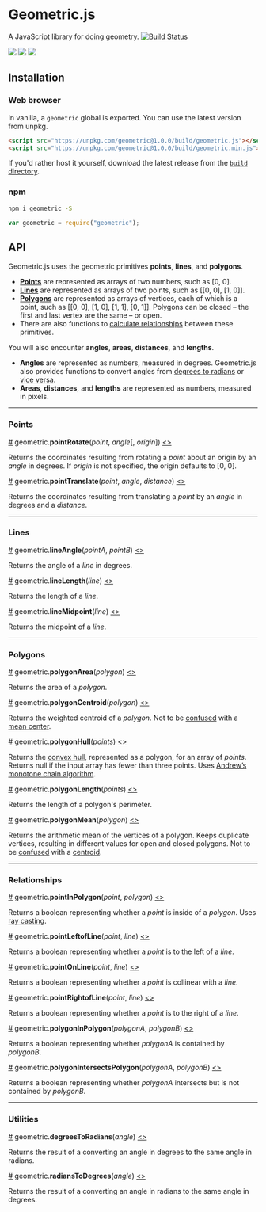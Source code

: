 # Geometric.js
A JavaScript library for doing geometry. [![Build Status](https://travis-ci.org/HarryStevens/geometric.svg?branch=master)](https://travis-ci.org/HarryStevens/geometric)

[<img src="https://github.com/HarryStevens/geometric/blob/master/img/angle-thumb.png" />](https://bl.ocks.org/HarryStevens/5fe49df19892c04dfb9883c217571409)
[<img src="https://github.com/HarryStevens/geometric/blob/master/img/length-thumb.png" />](https://bl.ocks.org/HarryStevens/c4eddfb97535e8e01643325cb43175ff)
[<img src="https://github.com/HarryStevens/geometric/blob/master/img/centroid-thumb.png" />](https://bl.ocks.org/HarryStevens/37287b23b345f394f8276dc87a9c2bc6)

## Installation

### Web browser
In vanilla, a `geometric` global is exported. You can use the latest version from unpkg.
```html
<script src="https://unpkg.com/geometric@1.0.0/build/geometric.js"></script>
<script src="https://unpkg.com/geometric@1.0.0/build/geometric.min.js"></script>
```
If you'd rather host it yourself, download the latest release from the [`build` directory](https://github.com/HarryStevens/geometric/tree/master/build).

### npm

```bash
npm i geometric -S
```
```js
var geometric = require("geometric");
```

## API

Geometric.js uses the geometric primitives <b>points</b>, <b>lines</b>, and <b>polygons</b>.
* [<b>Points</b>](#points) are represented as arrays of two numbers, such as [0, 0].
* [<b>Lines</b>](#lines) are represented as arrays of two points, such as [[0, 0], [1, 0]].
* [<b>Polygons</b>](#polygons) are represented as arrays of vertices, each of which is a point, such as [[0, 0], [1, 0], [1, 1], [0, 1]]. Polygons can be closed – the first and last vertex are the same – or open.
* There are also functions to [calculate relationships](#relationships) between these primitives.

You will also encounter <b>angles</b>, <b>areas</b>, <b>distances</b>, and <b>lengths</b>.
* <b>Angles</b> are represented as numbers, measured in degrees. Geometric.js also provides functions to convert angles from [degrees to radians](#degreesToRadians) or [vice versa](#radiansToDegrees).
* <b>Areas</b>, <b>distances</b>, and <b>lengths</b> are represented as numbers, measured in pixels.

<hr />

### <a name="points"></a>Points

<a name="pointRotate" href="#pointRotate">#</a> geometric.<b>pointRotate</b>(<em>point</em>, <em>angle</em>[, <em>origin</em>]) [<>](https://github.com/HarryStevens/geometric/blob/master/src/points/pointRotate.js "Source")

Returns the coordinates resulting from rotating a <em>point</em> about an origin by an <em>angle</em> in degrees. If <em>origin</em> is not specified, the origin defaults to [0, 0].

<a name="pointTranslate" href="#pointTranslate">#</a> geometric.<b>pointTranslate</b>(<em>point</em>, <em>angle</em>, <em>distance</em>) [<>](https://github.com/HarryStevens/geometric/blob/master/src/points/pointTranslate.js "Source")

Returns the coordinates resulting from translating a <em>point</em> by an <em>angle</em> in degrees and a <em>distance</em>.

<hr />

### <a name="lines"></a>Lines

<a name="lineAngle" href="#lineAngle">#</a> geometric.<b>lineAngle</b>(<em>pointA</em>, <em>pointB</em>) [<>](https://github.com/HarryStevens/geometric/blob/master/src/lines/lineAngle.js "Source")

Returns the angle of a <em>line</em> in degrees.

<a name="lineLength" href="#lineLength">#</a> geometric.<b>lineLength</b>(<em>line</em>) [<>](https://github.com/HarryStevens/geometric/blob/master/src/lines/lineLength.js "Source")

Returns the length of a <em>line</em>.

<a name="lineMidpoint" href="#lineMidpoint">#</a> geometric.<b>lineMidpoint</b>(<em>line</em>) [<>](https://github.com/HarryStevens/geometric/blob/master/src/lines/lineMidpoint.js "Source")

Returns the midpoint of a <em>line</em>.

<hr />

### <a name="polygons"></a>Polygons

<a name="polygonArea" href="#polygonArea">#</a> geometric.<b>polygonArea</b>(<em>polygon</em>) [<>](https://github.com/HarryStevens/geometric/blob/master/src/polygons/polygonArea.js "Source")

Returns the area of a <em>polygon</em>.

<a name="polygonCentroid" href="#polygonCentroid">#</a> geometric.<b>polygonCentroid</b>(<em>polygon</em>) [<>](https://github.com/HarryStevens/geometric/blob/master/src/polygons/polygonCentroid.js "Source")

Returns the weighted centroid of a <em>polygon</em>. Not to be [confused](https://github.com/Turfjs/turf/issues/334) with a [mean center](#polygonMean).

<a name="polygonHull" href="#polygonHull">#</a> geometric.<b>polygonHull</b>(<em>points</em>) [<>](https://github.com/HarryStevens/geometric/blob/master/src/polygons/polygonHull.js "Source")

Returns the [convex hull](https://en.wikipedia.org/wiki/Convex_hull), represented as a polygon, for an array of <em>points</em>. Returns null if the input array has fewer than three points. Uses [Andrew’s monotone chain algorithm](https://en.wikibooks.org/wiki/Algorithm_Implementation/Geometry/Convex_hull/Monotone_chain#JavaScript).

<a name="polygonLength" href="#polygonLength">#</a> geometric.<b>polygonLength</b>(<em>points</em>) [<>](https://github.com/HarryStevens/geometric/blob/master/src/polygons/polygonLength.js "Source")

Returns the length of a polygon's perimeter.

<a name="polygonMean" href="#polygonMean">#</a> geometric.<b>polygonMean</b>(<em>polygon</em>) [<>](https://github.com/HarryStevens/geometric/blob/master/src/polygons/polygonMean.js "Source")

Returns the arithmetic mean of the vertices of a polygon. Keeps duplicate vertices, resulting in different values for open and closed polygons. Not to be [confused](https://github.com/Turfjs/turf/issues/334) with a [centroid](#polygonCentroid).

<hr />

### <a name="points"></a>Relationships

<a name="pointInPolygon" href="#pointInPolygon">#</a> geometric.<b>pointInPolygon</b>(<em>point</em>, <em>polygon</em>) [<>](https://github.com/HarryStevens/geometric/blob/master/src/relationships/pointInPolygon.js "Source")

Returns a boolean representing whether a <em>point</em> is inside of a <em>polygon</em>. Uses [ray casting](https://en.wikipedia.org/wiki/Point_in_polygon#Ray_casting_algorithm).

<a name="pointLeftofLine" href="#pointLeftofLine">#</a> geometric.<b>pointLeftofLine</b>(<em>point</em>, <em>line</em>) [<>](https://github.com/HarryStevens/geometric/blob/master/src/relationships/pointOnLine.js#L8 "Source")

Returns a boolean representing whether a <em>point</em> is to the left of a <em>line</em>.

<a name="pointOnLine" href="#pointOnLine">#</a> geometric.<b>pointOnLine</b>(<em>point</em>, <em>line</em>) [<>](https://github.com/HarryStevens/geometric/blob/master/src/relationships/pointOnLine.js#L16 "Source")

Returns a boolean representing whether a <em>point</em> is collinear with a <em>line</em>.

<a name="pointRightofLine" href="#pointRightofLine">#</a> geometric.<b>pointRightofLine</b>(<em>point</em>, <em>line</em>) [<>](https://github.com/HarryStevens/geometric/blob/master/src/relationships/pointOnLine.js#L12 "Source")

Returns a boolean representing whether a <em>point</em> is to the right of a <em>line</em>.

<a name="polygonInPolygon" href="#polygonInPolygon">#</a> geometric.<b>polygonInPolygon</b>(<em>polygonA</em>, <em>polygonB</em>) [<>](https://github.com/HarryStevens/geometric/blob/master/src/relationships/polygonInPolygon.js "Source")

Returns a boolean representing whether <em>polygonA</em> is contained by <em>polygonB</em>.

<a name="polygonIntersectsPolygon" href="#polygonIntersectsPolygon">#</a> geometric.<b>polygonIntersectsPolygon</b>(<em>polygonA</em>, <em>polygonB</em>) [<>](https://github.com/HarryStevens/geometric/blob/master/src/relationships/polygonIntersectsPolygon.js "Source")

Returns a boolean representing whether <em>polygonA</em> intersects but is not contained by <em>polygonB</em>.

<hr />

### Utilities

<a name="degreesToRadians" href="#degreesToRadians">#</a> geometric.<b>degreesToRadians</b>(<em>angle</em>) [<>](https://github.com/HarryStevens/geometric/blob/master/src/utils/degreesToRadians.js "Source")

Returns the result of a converting an angle in degrees to the same angle in radians.

<a name="radiansToDegrees" href="#radiansToDegrees">#</a> geometric.<b>radiansToDegrees</b>(<em>angle</em>) [<>](https://github.com/HarryStevens/geometric/blob/master/src/utils/radiansToDegrees.js "Source")

Returns the result of a converting an angle in radians to the same angle in degrees.